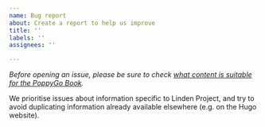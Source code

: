 ```yaml
---
name: Bug report
about: Create a report to help us improve
title: ''
labels: ''
assignees: ''

---
```


*Before opening an issue, please be sure to check [what content is suitable for the PoppyGo Book](https://poppygo.github.io/poppygo-book/about).*

We prioritise issues about information specific to Linden Project, and try to avoid duplicating information already available elsewhere (e.g. on the Hugo website).
